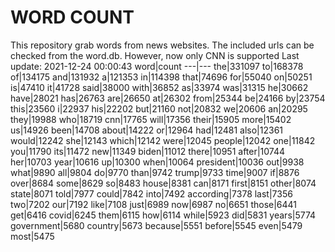 # WORD COUNT
This repository grab words from news websites. The included urls can be checked from the word.db.
However, now only CNN is supported
Last update: 2021-12-24 00:00:43
word|count
---|---
the|331097
to|168378
of|134175
and|131932
a|121353
in|114398
that|74696
for|55040
on|50251
is|47410
it|41728
said|38000
with|36852
as|33974
was|31315
he|30662
have|28021
has|26763
are|26650
at|26302
from|25344
be|24166
by|23754
this|23560
i|22937
his|22202
but|21160
not|20832
we|20606
an|20295
they|19988
who|18719
cnn|17765
will|17356
their|15905
more|15402
us|14926
been|14708
about|14222
or|12964
had|12481
also|12361
would|12242
she|12143
which|12142
were|12045
people|12042
one|11842
you|11790
its|11472
new|11349
biden|11012
there|10951
after|10744
her|10703
year|10616
up|10300
when|10064
president|10036
out|9938
what|9890
all|9804
do|9770
than|9742
trump|9733
time|9007
if|8876
over|8684
some|8629
so|8483
house|8381
can|8171
first|8151
other|8074
state|8071
told|7977
could|7842
into|7492
according|7378
last|7356
two|7202
our|7192
like|7108
just|6989
now|6987
no|6651
those|6441
get|6416
covid|6245
them|6115
how|6114
while|5923
did|5831
years|5774
government|5680
country|5673
because|5551
before|5545
even|5479
most|5475

